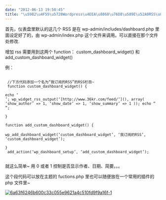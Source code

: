 ```yaml
---
date: "2012-06-13 19:50:45"
title: "\u5982\u4F55\u5728Wordpress\u4EEA\u8868\u76D8\u589E\u52A0RSS\u8BA2\u9605"
---
```


首先，仪表盘里默认的这几个 RSS 是在 wp-admin/includes/dashboard.php 里面设定好了的，由 wp-admin/index.php 这个文件来调用。可以直接在那个文件处修改.

增加 rss 需要用到这两个 function： custom_dashboard_widget() 和 add_custom_dashboard_widget()

例：

<pre><code>  
 //下方代码添加一个名为“我订阅的RSS”的RSS栏目~  
 function custom_dashboard_widget() {

echo ‘<div>’; wp_widget_rss_output(‘[http://www.36kr.com/feed/’](), array( ‘show_author’ => 1, ‘show_date’ => 1, ‘show_summary’ => 1 )); echo “</div>”;

}

function add_custom_dashboard_widget() {

wp_add_dashboard_widget(‘custom_dashboard_widget’, ‘我订阅的RSS’, ‘custom_dashboard_widget’);

}  
 add_action(‘wp_dashboard_setup’, ‘add_custom_dashboard_widget’);

</code></pre>

就这么简单~ 用 0 或者 1 控制是否显示作者、日期、简要。。。

这个段代码可以放在主题的 fuctions.php 里也可以随便放在一个常用的插件的 php 文件里~

[![](https://architech-blog.s3-ap-southeast-1.amazonaws.com/content/images/uploads/2012/09/6a63f6246b600c33c055e9621a4c510fd9f9a16f-1-300x157.png "6a63f6246b600c33c055e9621a4c510fd9f9a16f-1")](https://architech-blog.s3-ap-southeast-1.amazonaws.com/content/images/uploads/2012/09/6a63f6246b600c33c055e9621a4c510fd9f9a16f-1.png)
